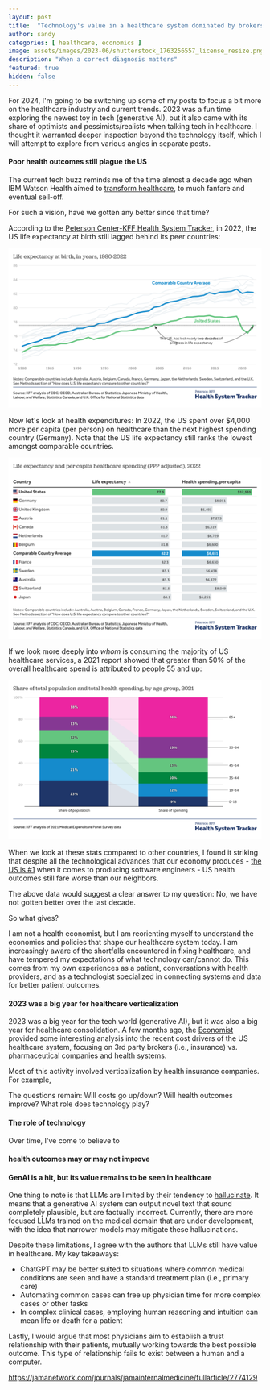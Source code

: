 ```yaml
---
layout: post
title:  "Technology's value in a healthcare system dominated by brokers"
author: sandy
categories: [ healthcare, economics ]
image: assets/images/2023-06/shutterstock_1763256557_license_resize.png
description: "When a correct diagnosis matters"
featured: true
hidden: false
---
```


For 2024, I'm going to be switching up some of my posts to focus a bit more on the healthcare industry and current trends.  2023 was a fun time exploring the newest toy in tech (generative AI), but it also came with its share of optimists and pessimists/realists when talking tech in healthcare.  I thought it warranted deeper inspection beyond the technology itself, which I will attempt to explore from various angles in separate posts.

#### Poor health outcomes still plague the US

The current tech buzz reminds me of the time almost a decade ago when IBM Watson Health aimed to [transform healthcare](https://www.statnews.com/2021/03/10/ibm-watson-health-sale-lessons/), to much fanfare and eventual sell-off.

For such a vision, have we gotten any better since that time?

According to the [Peterson Center-KFF Health System Tracker](https://www.healthsystemtracker.org/chart-collection/u-s-life-expectancy-compare-countries/#Life%20expectancy%20and%20per%20capita%20healthcare%20spending%20(PPP%20adjusted),%202022), in 2022, the US life expectancy at birth still lagged behind its peer countries:

![PC-KFF](/assets/images/2024-01/life-expectancy-at-birth-in-years-1980-2022.png)

Now let's look at health expenditures: In 2022, the US spent over $4,000 more per capita (per person) on healthcare than the next highest spending country (Germany).  Note that the US life expectancy still ranks the lowest amongst comparable countries.

![PC-KFF](/assets/images/2024-01/life-expectancy-and-per-capita-healthcare-spending-ppp-adjusted-2022.png)


If we look more deeply into *whom* is consuming the majority of US healthcare services, a 2021 report showed that greater than 50% of the overall healthcare spend is attributed to people 55 and up:

![PC-KFF2](/assets/images/2024-01/share-of-total-population-and-total-health-spending-by-age-group-2021.png)

When we look at these stats compared to other countries, I found it striking that despite all the technological advances that our economy produces - [the US is #1](https://finance.yahoo.com/news/15-countries-produce-best-software-222422955.html) when it comes to producing software engineers - US health outcomes still fare worse than our neighbors.

The above data would suggest a clear answer to my question: No, we have not gotten better over the last decade.

So what gives?

I am not a health economist, but I am reorienting myself to understand the economics and policies that shape our healthcare system today.  I am increasingly aware of the shortfalls encountered in fixing healthcare, and have tempered my expectations of what technology can/cannot do.  This comes from my own experiences as a patient, conversations with health providers, and as a technologist specialized in connecting systems and data for better patient outcomes.  

#### 2023 was a big year for healthcare verticalization

2023 was a big year for the tech world (generative AI), but it was also a big year for healthcare consolidation.  A few months ago, the [Economist](https://www.economist.com/business/2023/10/08/who-profits-most-from-americas-baffling-health-care-system) provided some interesting analysis into the recent cost drivers of the US healthcare system, focusing on 3rd party brokers (i.e., insurance) vs. pharmaceutical companies and health systems.  

Most of this activity involved verticalization by health insurance companies.  For example, 

The questions remain: Will costs go up/down?  Will health outcomes improve?  What role does technology play?

#### The role of technology

Over time, I've come to believe to 

> 

#### health outcomes may or may not improve




#### GenAI is a hit, but its value remains to be seen in healthcare 

One thing to note is that LLMs are limited by their tendency to [hallucinate](https://spectrum.ieee.org/ai-hallucination).  It means that a generative AI system can output novel text that sound completely plausible, but are factually incorrect.  Currently, there are more focused LLMs trained on the medical domain that are under development, with the idea that narrower models may mitigate these hallucinations.

Despite these limitations, I agree with the authors that LLMs still have value in healthcare.  My key takeaways:
* ChatGPT may be better suited to situations where common medical conditions are seen and have a standard treatment plan (i.e., primary care) 
* Automating common cases can free up physician time for more complex cases or other tasks
* In complex clinical cases, employing human reasoning and intuition can mean life or death for a patient 

Lastly, I would argue that most physicians aim to establish a trust relationship with their patients, mutually working towards the best possible outcome.  This type of relationship fails to exist between a human and a computer.

https://jamanetwork.com/journals/jamainternalmedicine/fullarticle/2774129